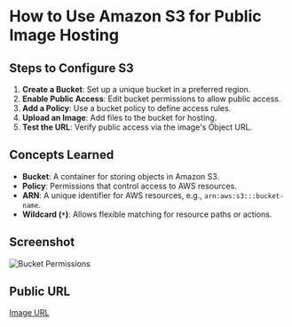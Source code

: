 # How to Use Amazon S3 for Public Image Hosting

## Steps to Configure S3
1. **Create a Bucket**: Set up a unique bucket in a preferred region.
2. **Enable Public Access**: Edit bucket permissions to allow public access.
3. **Add a Policy**: Use a bucket policy to define access rules.
4. **Upload an Image**: Add files to the bucket for hosting.
5. **Test the URL**: Verify public access via the image's Object URL.

## Concepts Learned
- **Bucket**: A container for storing objects in Amazon S3.
- **Policy**: Permissions that control access to AWS resources.
- **ARN**: A unique identifier for AWS resources, e.g., `arn:aws:s3:::bucket-name`.
- **Wildcard (`*`)**: Allows flexible matching for resource paths or actions.

## Screenshot
![Bucket Permissions](path/to/screenshot.png)

## Public URL
[Image URL](https://acefirstbucket.s3.us-east-2.amazonaws.com/nana.jpg)
